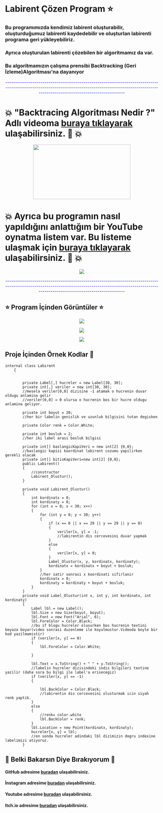 # Labirent Çözen Program  :star:

### Bu programımızda kendimiz labirent oluşturabilir, oluşturduğumuz labirenti kaydedebilir ve oluşturlan labirenti programa geri yükleyebiliriz. 

### Ayrıca oluşturulan labirenti çözebilen bir algoritmamız da var.
### Bu algoritmamızın çalışma prensibi Backtracking (Geri İzleme)Algoritması'na dayanıyor



<p style="text-align: center ;color:blue">--------------------------------------------------------------------------------------------------------------------------------------------------------------------------------------------------------</p>

#  :collision: "Backtracing Algoritması Nedir ?" Adlı videoma [buraya tıklayarak](https://youtu.be/6JvVelUz4jo?si=Sz1g9GgEbIt_s6av) ulaşabilirsiniz. :purple_heart: :collision:

<p align="center">
  <img src="https://github.com/waldyr/Sublime-Installer/blob/master/sublime_text.png?raw=true" width="320" height="180"/>
</p>





#  :collision: Ayrıca bu programın nasıl yapıldığını anlattığım bir YouTube oynatma listem var. Bu listeme ulaşmak için [buraya tıklayarak](https://youtu.be/6JvVelUz4jo?si=Sz1g9GgEbIt_s6av) ulaşabilirsiniz. :purple_heart: :collision:
<p align="center">
  <img src="https://github.com/waldyr/Sublime-Installer/blob/master/sublime_text.png?raw=true" />
</p>

<p style="text-align: center ;color:blue">--------------------------------------------------------------------------------------------------------------------------------------------------------------------------------------------------------</p>
<p align="center">

##  :star: Program İçinden Görüntüler :star:

<p align="center">
  <img src="https://github.com/waldyr/Sublime-Installer/blob/master/sublime_text.png?raw=true" />
</p>
<p align="center">
  <img src="https://github.com/waldyr/Sublime-Installer/blob/master/sublime_text.png?raw=true" />
</p>
<p align="center">
  <img src="https://github.com/waldyr/Sublime-Installer/blob/master/sublime_text.png?raw=true" />
</p>

## Proje İçinden Örnek Kodlar 💾

    internal class Labirent
        {
            

            private Label[,] hucreler = new Label[30, 30];
            private int[,] veriler = new int[30, 30];
            //mesela veriler[0,0] dizisine -1 atamak o hucrenin duvar oldugu anlamina gelir
            //veriler[0,0] = 0 olursa o hucrenin bos bir hucre oldugu anlamina geliyor.

            private int boyut = 20;
            //her bir labelin genislik ve uzunluk bilgisini tutan degisken

            private Color renk = Color.White;

            private int bosluk = 2;
            //her iki label arasi bosluk bilgisi

            private int[] baslangicKapiVeri = new int[2] {0,0};
            //baslangic kapisi koordinat labirent cozumu yapilirken gerekli olacak
            private int[] bitisKapiVeri=new int[2] {0,0};
            public Labirent()
            {
                //constructor
                Labirent_Olustur();
            }

            private void Labirent_Olustur()
            {
                int kordinatx = 0;
                int kordinaty = 0;
                for (int x = 0; x < 30; x++)
                {
                    for (int y = 0; y < 30; y++)
                    {
                        if (x == 0 || x == 29 || y == 29 || y == 0)
                        {
                            veriler[x, y] = -1;
                            //labirentin dis cercevesini duvar yapmak
                        }
                        else
                        {
                            veriler[x, y] = 0;
                        }
                        Label_Olustur(x, y, kordinatx, kordinaty);
                        kordinatx = kordinatx + boyut + bosluk;
                    }
                    //her satir sonrasi x koordinati sifirlanir
                    kordinatx = 0;
                    kordinaty = kordinaty + boyut + bosluk;
                }
            }
            private void Label_Olustur(int x, int y, int kordinatx, int kordinaty)
            {
                Label lbl = new Label();
                lbl.Size = new Size(boyut, boyut);
                lbl.Font = new Font("Arial", 6);
                lbl.ForeColor = Color.Black;
                //bu if blogu hucreler olusurken bos hucrenin textini beyaza boyar(video sonrasi duzenleme ile koyulmustur.Videoda boyle bir kod yazilmamistir)
                if (veriler[x, y] == 0)
                {
                    lbl.ForeColor = Color.White;

                }

                lbl.Text = x.ToString() + " " + y.ToString();
                //labelin hucreler dizisindeki indis bilgileri textine yazilir (daha sora bu bilgi ile label'a erisecegiz)
                if (veriler[x, y] == -1)
                {
                    
                    lbl.BackColor = Color.Black;
                    //labirentin dis cercevesini olusturmak icin siyah renk yaptik.
                }
                else
                {
                    //renk= color.white
                    lbl.BackColor = renk;
                }
                lbl.Location = new Point(kordinatx, kordinaty);
                hucreler[x, y] = lbl;
                //en sonda hucreler adindaki lbl dizimizin dogru indexine labelimizi atiyoruz.
            }



## :rose: Belki Bakarsın Diye Bırakıyorum :rose:
####  GitHub adresime [buradan](https://github.com/FurcanY) ulaşabilirsiniz.
####  İnstagram adresime [buradan](https://www.instagram.com/y.furcan/) ulaşabilirsiniz.
####  Youtube adresime [buradan](https://www.youtube.com/channel/UCQRXjt0lg2jCnp2NqOAO2Ig) ulaşabilirsiniz.
####  Itch.io adresime [buradan](https://furcany.itch.io/) ulaşabilirsiniz.